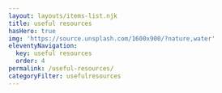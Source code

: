 ```yaml
---
layout: layouts/items-list.njk
title: useful resources
hasHero: true
img: 'https://source.unsplash.com/1600x900/?nature,water'
eleventyNavigation:
  key: useful resources
  order: 4
permalink: /useful-resources/
categoryFilter: usefulresources
---
```

